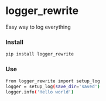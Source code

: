 # logger_rewrite
Easy way to log everything
### Install
```bash
pip install logger_rewrite
```

### Use
```bash
from logger_rewrite import setup_log
logger = setup_log(save_dir='saved')
logger.info('Hello world')
```
